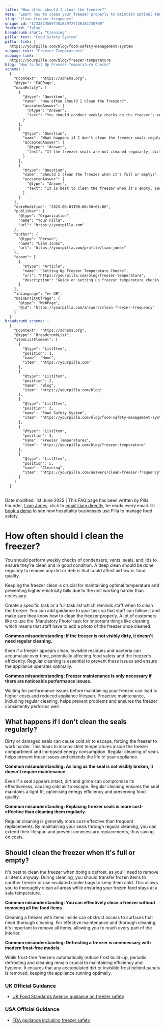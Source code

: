 ```yaml
---
title: "How often should I clean the freezer?"
meta: "Learn how to clean your freezer properly to maintain optimal temperature and prevent high energy bills. Regular cleaning is key to extending appliance life."
slug: "clean-freezer-frequency"
unique id: "1733824589748x839729736182750700"
featured: "false"
breadcrumb short: "Cleaning"
pillar text: "Food Safety System"
pillar link: |
  https://yourpilla.com/blog/food-safety-management-system
subpage text: "Freezer Temperatures"
subpage link: |
  https://yourpilla.com/blog/freezer-temperature
blog: "How to Set Up Freezer Temperature Checks"
schema: |
  {
    "@context": "https://schema.org",
    "@type": "FAQPage",
    "mainEntity": [
      {
        "@type": "Question",
        "name": "How often should I clean the freezer?",
        "acceptedAnswer": {
          "@type": "Answer",
          "text": "You should conduct weekly checks on the freezer's condensers, vents, seals, and lids to ensure they are clean and in good condition. Conduct a deep clean regularly to remove dirt or debris that could impede airflow or lower food quality. Regularly clean even if the freezer appears clean to prevent the build-up of invisible residues and bacteria, thus ensuring optimal operation."
        }
      },
      {
        "@type": "Question",
        "name": "What happens if I don't clean the freezer seals regularly?",
        "acceptedAnswer": {
          "@type": "Answer",
          "text": "If the freezer seals are not cleaned regularly, dirt and grime may compromise their effectiveness, allowing cold air to escape. This can lead to higher energy consumption and inconsistent temperatures within the freezer. Regular cleaning helps maintain the seals' tight fit, optimising energy efficiency and preserving the quality of stored food."
        }
      },
      {
        "@type": "Question",
        "name": "Should I clean the freezer when it's full or empty?",
        "acceptedAnswer": {
          "@type": "Answer",
          "text": "It is best to clean the freezer when it's empty, such as during a defrost, allowing you to thoroughly clean all areas while ensuring frozen food stays at safe temperatures. Remove all items to reach every part of the interior effectively."
        }
      }
    ],
    "dateModified": "2025-06-01T09:00:00+01:00",
    "publisher": {
      "@type": "Organization",
      "name": "Your Pilla",
      "url": "https://yourpilla.com"
    },
    "author": {
      "@type": "Person",
      "name": "Liam Jones",
      "url": "https://yourpilla.com/profile/liam-jones"
    },
    "about": [
      {
        "@type": "Article",
        "name": "Setting Up Freezer Temperature Checks",
        "url": "https://yourpilla.com/blog/freezer-temperature",
        "description": "Guide on setting up freezer temperature checks to ensure adherence to food safety standards."
      }
    ],
    "inLanguage": "en-GB",
    "mainEntityOfPage": {
      "@type": "WebPage",
      "@id": "https://yourpilla.com/answers/clean-freezer-frequency"
    }
  }
breadcrumb_schema: |
  {
    "@context": "https://schema.org",
    "@type": "BreadcrumbList",
    "itemListElement": [
      {
        "@type": "ListItem",
        "position": 1,
        "name": "Home",
        "item": "https://yourpilla.com"
      },
      {
        "@type": "ListItem",
        "position": 2,
        "name": "Blog",
        "item": "https://yourpilla.com/blog"
      },
      {
        "@type": "ListItem",
        "position": 3,
        "name": "Food Safety System",
        "item": "https://yourpilla.com/blog/food-safety-management-system"
      },
      {
        "@type": "ListItem",
        "position": 4,
        "name": "Freezer Temperatures",
        "item": "https://yourpilla.com/blog/freezer-temperature"
      },
      {
        "@type": "ListItem",
        "position": 5,
        "name": "Cleaning",
        "item": "https://yourpilla.com/answers/clean-freezer-frequency"
      }
    ]
  }
---
```


Date modified: 1st June 2025 | This FAQ page has been written by Pilla Founder, [Liam Jones](https://yourpilla.com/profile/liam-jones), click to [email Liam directly](https://mailto:liam@yourpilla.com/), he reads every email. Or [book a demo](https://calendly.com/pilla/demo) to see how hospitality businesses use Pilla to manage food safety.

# How often should I clean the freezer?

You should perform weekly checks of condensers, vents, seals, and lids to ensure they're clean and in good condition. A deep clean should be done regularly to remove any dirt or debris that could affect airflow or food quality.

Keeping the freezer clean is crucial for maintaining optimal temperature and preventing higher electricity bills due to the unit working harder than necessary.

Create a specific task or a full task list which reminds staff when to clean the freezer. You can add guidance to your task so that staff can follow it and make sure they know how to clean the freezer properly. A lot of customers like to use the 'Mandatory Photo' task for important things like cleaning which means that staff have to add a photo of the freezer once cleaned.

**Common misunderstanding: If the freezer is not visibly dirty, it doesn't need regular cleaning.**

Even if a freezer appears clean, invisible residues and bacteria can accumulate over time, potentially affecting food safety and the freezer's efficiency. Regular cleaning is essential to prevent these issues and ensure the appliance operates optimally.

**Common misunderstanding: Freezer maintenance is only necessary if there are noticeable performance issues.**

Waiting for performance issues before maintaining your freezer can lead to higher costs and reduced appliance lifespan. Proactive maintenance, including regular cleaning, helps prevent problems and ensures the freezer consistently performs well.

## What happens if I don't clean the seals regularly?

Dirty or damaged seals can cause cold air to escape, forcing the freezer to work harder. This leads to inconsistent temperatures inside the freezer compartment and increased energy consumption. Regular cleaning of seals helps prevent these issues and extends the life of your appliance.

**Common misunderstanding: As long as the seal is not visibly broken, it doesn't require maintenance.**

Even if a seal appears intact, dirt and grime can compromise its effectiveness, causing cold air to escape. Regular cleaning ensures the seal maintains a tight fit, optimising energy efficiency and preserving food quality.

**Common misunderstanding: Replacing freezer seals is more cost-effective than cleaning them regularly.**

Regular cleaning is generally more cost-effective than frequent replacements. By maintaining your seals through regular cleaning, you can extend their lifespan and prevent unnecessary replacements, thus saving on costs.

## Should I clean the freezer when it's full or empty?

It's best to clean the freezer when doing a defrost, as you'll need to remove all items anyway. During cleaning, you should transfer frozen items to another freezer or use insulated cooler bags to keep them cold. This allows you to thoroughly clean all areas while ensuring your frozen food stays at a safe temperature.

**Common misunderstanding: You can effectively clean a freezer without removing all the food items.**

Cleaning a freezer with items inside can obstruct access to surfaces that need thorough cleaning. For effective maintenance and thorough cleaning, it's important to remove all items, allowing you to reach every part of the interior.

**Common misunderstanding: Defrosting a freezer is unnecessary with modern frost-free models.**

While frost-free freezers automatically reduce frost build-up, periodic defrosting and cleaning remain crucial to maintaining efficiency and hygiene. It ensures that any accumulated dirt or invisible frost behind panels is removed, keeping the appliance running optimally.

### UK Official Guidance

-   [UK Food Standards Agency guidance on freezer safety](https://www.food.gov.uk/safety-hygiene/how-to-chill-freeze-and-defrost-food-safely)

### USA Official Guidance

-   [FDA guidance including freezer safety](https://www.fda.gov/consumers/consumer-updates/are-you-storing-food-safely)